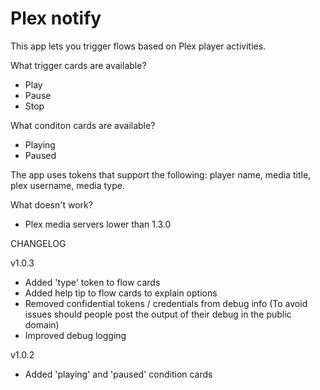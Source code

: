 # Plex notify

This app lets you trigger flows based on Plex player activities.

What trigger cards are available?

* Play
* Pause
* Stop

What conditon cards are available?

* Playing
* Paused

The app uses tokens that support the following: player name, media title, plex username, media type.

What doesn't work?

* Plex media servers lower than 1.3.0

CHANGELOG

v1.0.3

* Added 'type' token to flow cards
* Added help tip to flow cards to explain options
* Removed confidential tokens / credentials from debug info (To avoid issues should people post the output of their debug in the public domain)
* Improved debug logging

v1.0.2

* Added 'playing' and 'paused' condition cards
